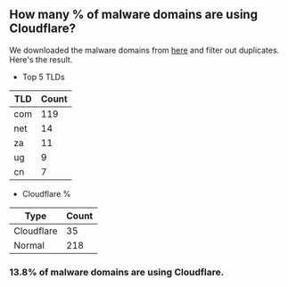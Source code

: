 ## How many % of malware domains are using Cloudflare?


We downloaded the malware domains from [here](https://urlhaus.abuse.ch) and filter out duplicates.
Here's the result.


[//]: # (start replacement)


- Top 5 TLDs

| TLD | Count |
| --- | --- |
| com | 119 |
| net | 14 |
| za | 11 |
| ug | 9 |
| cn | 7 |


- Cloudflare %

| Type | Count |
| --- | --- |
| Cloudflare | 35 |
| Normal | 218 |


### 13.8% of malware domains are using Cloudflare.